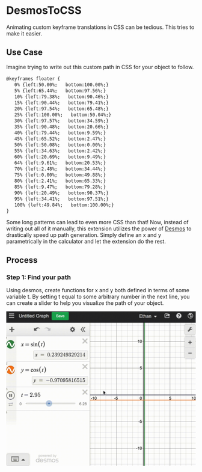 # DesmosToCSS

Animating custom keyframe translations in CSS can be tedious. This tries to make it easier.

## Use Case

Imagine trying to write out this custom path in CSS for your object to follow.

```
@keyframes floater {
   0% {left:50.00%;   bottom:100.00%;}
   5% {left:65.44%;   bottom:97.56%;}
   10% {left:79.38%;   bottom:90.46%;}
   15% {left:90.44%;   bottom:79.41%;}
   20% {left:97.54%;   bottom:65.48%;}
   25% {left:100.00%;   bottom:50.04%;}
   30% {left:97.57%;   bottom:34.59%;}
   35% {left:90.48%;   bottom:20.66%;}
   40% {left:79.44%;   bottom:9.59%;}
   45% {left:65.52%;   bottom:2.47%;}
   50% {left:50.08%;   bottom:0.00%;}
   55% {left:34.63%;   bottom:2.42%;}
   60% {left:20.69%;   bottom:9.49%;}
   64% {left:9.61%;   bottom:20.53%;}
   70% {left:2.48%;   bottom:34.44%;}
   75% {left:0.00%;   bottom:49.88%;}
   80% {left:2.41%;   bottom:65.33%;}
   85% {left:9.47%;   bottom:79.28%;}
   90% {left:20.49%;   bottom:90.37%;}
   95% {left:34.41%;   bottom:97.51%;}
   100% {left:49.84%;   bottom:100.00%;}
}
```

Some long patterns can lead to even more CSS than that! Now, instead of writing out all of it manually, this extension utilizes the power of [Desmos](https://www.desmos.com/calculator) to drastically speed up path generation. Simply define an x and y parametrically in the calculator and let the extension do the rest.

## Process

### Step 1: Find your path

Using desmos, create functions for x and y both defined in terms of some variable t. By setting t equal to some arbitrary number in the next line, you can create a slider to help you visualize the path of your object.

![example](https://github.com/ebenz99/DesmosToCSS/blob/master/docs/firstStep.gif?raw=true)

